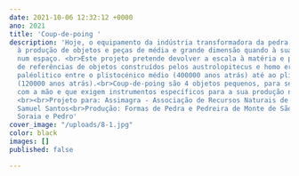 ```yaml
---
date: 2021-10-06 12:32:12 +0000
ano: 2021
title: 'Coup-de-poing '
description: 'Hoje, o equipamento da indústria transformadora da pedra está adaptado
  à produção de objetos e peças de média e grande dimensão quando à sua ocupação volumétrica
  num espaço. <br>Este projeto pretende devolver a escala à matéria e por isso parte
  de referências de objetos construídos pelos austrolopitecus e homo erectus do tempo
  paléolitico entre o plistocénico médio (400000 anos atrás) até ao plistocénico recente
  (120000 anos atrás).<br>Coup-de-poing são 4 objetos pequenos, para serem manuseados
  com a mão e que exigem instrumentos específicos para a sua produção na indústria.
  <br><br>Projeto para: Assimagra - Associação de Recursos Naturais de Portugal<br>Curadoria:
  Samuel Santos<br>Produção: Formas de Pedra e Pedreira de Monte de São Marcos<br>Fotografias:
  Soraia e Pedro'
cover_image: "/uploads/8-1.jpg"
color: black
images: []
published: false

---
```

